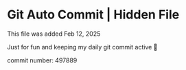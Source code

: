 # Git Auto Commit | Hidden File

This file was added Feb 12, 2025

Just for fun and keeping my daily git commit active 🤪

commit number: 497889
